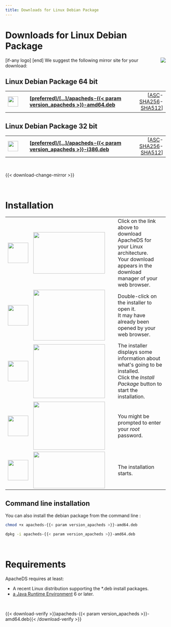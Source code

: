 ```yaml
---
title: Downloads for Linux Debian Package
---
```


# Downloads for Linux Debian Package

<p>
    [if-any logo]
    <a href="[link]"><img align="right" src="[logo]" border="0" /></a>
    [end]
    We suggest the following mirror site for your download:
</p>

## Linux Debian Package 64 bit

<p>
  <div class="download">
    <table width="100%" class="noBorder">
      <tr>
        <td>
          <a href="[preferred]/directory/apacheds/dist/{{< param version_apacheds >}}/apacheds-{{< param version_apacheds >}}-amd64.deb">
            <img src="/images/download.png" width="32" height="32" border="0"/>
          </a>
        </td>
        <td>&nbsp;</td>
        <td>
          <a href="[preferred]/directory/apacheds/dist/{{< param version_apacheds >}}/apacheds-{{< param version_apacheds >}}-amd64.deb">
            <strong>
              [preferred]/&#91;...&#93;/apacheds-{{< param version_apacheds >}}-amd64.deb
            </strong>
          </a>
        </td>
        <td align="right">
          [<a href="https://downloads.apache.org/directory/apacheds/dist/{{< param version_apacheds >}}/apacheds-{{< param version_apacheds >}}-amd64.deb.asc">ASC</a>-<a href="https://downloads.apache.org/directory/apacheds/dist/{{< param version_apacheds >}}/apacheds-{{< param version_apacheds >}}-amd64.deb.sha256">SHA256</a>-<a href="https://downloads.apache.org/directory/apacheds/dist/{{< param version_apacheds >}}/apacheds-{{< param version_apacheds >}}-amd64.deb.sha512">SHA512</a>]
        </td>
      </tr>
    </table>
  </div>
</p>

## Linux Debian Package 32 bit

<p>
  <div class="download">
    <table width="100%" class="noBorder">
      <tr>
        <td>
          <a href="[preferred]/directory/apacheds/dist/{{< param version_apacheds >}}/apacheds-{{< param version_apacheds >}}-i386.deb">
            <img src="/images/download.png" width="32" height="32" border="0"/>
          </a>
        </td>
        <td>&nbsp;</td>
        <td>
          <a href="[preferred]/directory/apacheds/dist/{{< param version_apacheds >}}/apacheds-{{< param version_apacheds >}}-i386.deb">
            <strong>
              [preferred]/&#91;...&#93;/apacheds-{{< param version_apacheds >}}-i386.deb
            </strong>
          </a>
        </td>
        <td align="right">
          [<a href="https://downloads.apache.org/directory/apacheds/dist/{{< param version_apacheds >}}/apacheds-{{< param version_apacheds >}}-i386.deb.asc">ASC</a>-<a href="https://downloads.apache.org/directory/apacheds/dist/{{< param version_apacheds >}}/apacheds-{{< param version_apacheds >}}-i386.deb.sha256">SHA256</a>-<a href="https://downloads.apache.org/directory/apacheds/dist/{{< param version_apacheds >}}/apacheds-{{< param version_apacheds >}}-i386.deb.sha512">SHA512</a>]
        </td>
      </tr>
    </table>
  </div>
</p>

<p>&nbsp;</p>

{{< download-change-mirror >}}

<p>&nbsp;</p>

# Installation
                    
<p>
  <table class="noBorder">
    <tr>
      <td width="64" height="64"><img src="/images/figure_1.gif" width="64" height="64"/></td>
      <td><img src="images/installation_linux_deb_1.jpg" width="225" height="130"/></td>
      <td>&nbsp;&nbsp;</td>
      <td>Click on the link above to download ApacheDS for your Linux architecture.<br />Your download appears in the download manager of your web browser.</td>
    </tr>
    <tr>
      <td width="64" height="64"><img src="/images/figure_2.gif" width="64" height="64"/></td>
      <td><img src="images/installation_linux_deb_2.jpg" width="225" height="159"/></td>
      <td>&nbsp;&nbsp;</td>
      <td>Double-click on the installer to open it.<br/>It may have already been opened by your web browser.</td>
    </tr>
    <tr>
      <td width="64" height="64"><img src="/images/figure_3.gif" width="64" height="64"/></td>
      <td><img src="images/installation_linux_deb_3.jpg" width="225" height="169"/></td>
      <td>&nbsp;&nbsp;</td>
      <td>The installer displays some information about what's going to be installed.<br>Click the <em>Install Package</em> button to start the installation.</td>
    </tr>
    <tr>
      <td width="64" height="64"><img src="/images/figure_4.gif" width="64" height="64"/></td>
      <td><img src="images/installation_linux_deb_4.jpg" width="225" height="151"/></td>
      <td>&nbsp;&nbsp;</td>
      <td>You might be prompted to enter your <em>root</em> password.</td>
    </tr>
    <tr>
      <td width="64" height="64"><img src="/images/figure_5.gif" width="64" height="64"/></td>
      <td><img src="images/installation_linux_deb_5.jpg" width="225" height="115"/></td>
      <td>&nbsp;&nbsp;</td>
      <td>The installation starts.</td>
    </tr>
  </table>
</p>

## Command line installation

You can also install the debian package from the command line :

```bash
chmod +x apacheds-{{< param version_apacheds >}}-amd64.deb
```

```bash
dpkg -i apacheds-{{< param version_apacheds >}}-amd64.deb
```

<p>&nbsp;</p>

# Requirements

ApacheDS requires at least:

* A recent Linux distribution supporting the *.deb install packages.
* [a Java Runtime Environment](https://www.java.com/) 6 or later.

<p>&nbsp;</p>

{{< download-verify >}}apacheds-{{< param version_apacheds >}}-amd64.deb{{< /download-verify >}}
